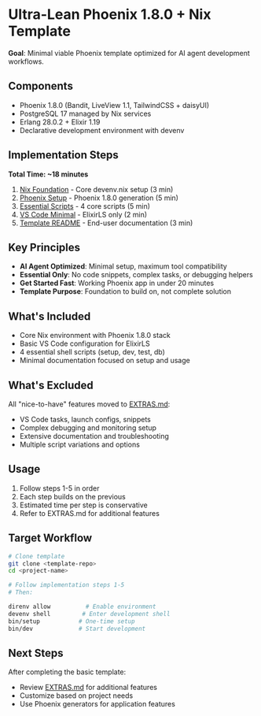 # Ultra-Lean Phoenix 1.8.0 + Nix Template

**Goal**: Minimal viable Phoenix template optimized for AI agent development workflows.

## Components

- Phoenix 1.8.0 (Bandit, LiveView 1.1, TailwindCSS + daisyUI)
- PostgreSQL 17 managed by Nix services
- Erlang 28.0.2 + Elixir 1.19
- Declarative development environment with devenv

## Implementation Steps

**Total Time: ~18 minutes**

1. [Nix Foundation](01-nix-foundation.md) - Core devenv.nix setup (3 min)
2. [Phoenix Setup](02-phoenix-setup.md) - Phoenix 1.8.0 generation (5 min)
3. [Essential Scripts](03-essential-scripts.md) - 4 core scripts (5 min)
4. [VS Code Minimal](04-vscode-minimal.md) - ElixirLS only (2 min)
5. [Template README](05-template-readme.md) - End-user documentation (3 min)

## Key Principles

- **AI Agent Optimized**: Minimal setup, maximum tool compatibility
- **Essential Only**: No code snippets, complex tasks, or debugging helpers
- **Get Started Fast**: Working Phoenix app in under 20 minutes
- **Template Purpose**: Foundation to build on, not complete solution

## What's Included

- Core Nix environment with Phoenix 1.8.0 stack
- Basic VS Code configuration for ElixirLS
- 4 essential shell scripts (setup, dev, test, db)
- Minimal documentation focused on setup and usage

## What's Excluded

All "nice-to-have" features moved to [EXTRAS.md](EXTRAS.md):
- VS Code tasks, launch configs, snippets
- Complex debugging and monitoring setup
- Extensive documentation and troubleshooting
- Multiple script variations and options

## Usage

1. Follow steps 1-5 in order
2. Each step builds on the previous
3. Estimated time per step is conservative
4. Refer to EXTRAS.md for additional features

## Target Workflow

```bash
# Clone template
git clone <template-repo>
cd <project-name>

# Follow implementation steps 1-5
# Then:

direnv allow          # Enable environment
devenv shell         # Enter development shell
bin/setup           # One-time setup
bin/dev             # Start development
```

## Next Steps

After completing the basic template:
- Review [EXTRAS.md](EXTRAS.md) for additional features
- Customize based on project needs
- Use Phoenix generators for application features
